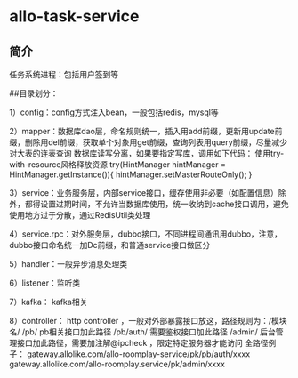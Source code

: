 # allo-task-service

## 简介
任务系统进程：包括用户签到等


##目录划分：

1）config：config方式注入bean，一般包括redis，mysql等
   
2）mapper：数据库dao层，命名规则统一，插入用add前缀，更新用update前缀，删除用del前缀，获取单个对象用get前缀，查询列表用query前缀，尽量减少对大表的连表查询
数据库读写分离，如果要指定写库，调用如下代码：
使用try-with-resource风格释放资源
try(HintManager hintManager = HintManager.getInstance()){
    hintManager.setMasterRouteOnly();
}

3）service：业务服务层，内部service接口，缓存使用非必要（如配置信息）除外，都得设置过期时间，不允许当数据库使用，统一收纳到cache接口调用，避免使用地方过于分散，通过RedisUtil类处理

4）service.rpc：对外服务层，dubbo接口，不同进程间通讯用dubbo，注意，dubbo接口命名统一加Dc前缀，和普通service接口做区分

5）handler：一般异步消息处理类

6）listener：监听类

7）kafka： kafka相关

8）controller： http controller ，一般对外部暴露接口放这，路径规则为：/模块名/
    /pb/         pb相关接口加此路径
    /pb/auth/    需要鉴权接口加此路径
    /admin/      后台管理接口加此路径，需要加注解@ipcheck ，限定特定服务器才能访问
    全路径例子：   gateway.allolike.com/allo-roomplay-service/pk/pb/auth/xxxx
                 gateway.allolike.com/allo-roomplay.service/pk/admin/xxxx


